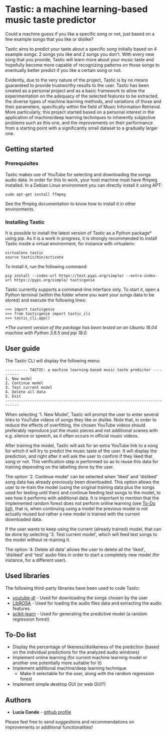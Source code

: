 # Tastic: a machine learning-based music taste predictor

Could a machine guess if you like a specific song or not, just based on a few example songs that you like or dislike?

Tastic aims to predict your taste about a specific song initially based on 4 example songs: 2 songs you like and 2 songs you don't. With every new song that you provide, Tastic will learn more about your music taste and hopefully become more capable of recognizing patterns on those songs to eventually better predict if you like a certain song or not.

Evidently, due to the very nature of the project, Tastic is by no means guaranteed to provide trustworthy results to the user. Tastic has been created as a personal project and as a basic framework to allow the experimentation on the adequacy of the selected features to be extracted, the diverse types of machine learning methods, and variations of those and their parameters,
specifically within the field of Music Information Retrieval. More particularly, this project started based on a personal interest in the application of machine/deep learning techniques to inherently subjective problems such as this one, and the improvements on their performance from a starting point with a significantly small dataset to a gradually larger one.

## Getting started
### Prerequisites
Tastic makes use of YouTube for selecting and downloading the songs audio data. In order for this to work, your host machine must have ffmpeg installed. In a Debian Linux environment you can directly install it using APT:
```
sudo apt-get install ffmpeg
```
See the ffmpeg documentation to know how to install it in other environments.

### Installing Tastic
It is possible to install the latest version of Tastic as a Python package* using pip. As it is a work in progress, it is strongly recommended to install Tastic inside a virtual environment, for instance with virtualenv:
```
virtualenv tastic
source tastic/bin/activate
```
To install it, run the following command:
```
pip install --index-url https://test.pypi.org/simple/ --extra-index-url https://pypi.org/simple/ tasticgenie
```
Tastic currently supports a command-line interface only. To start it, open a Python terminal (within the folder where you want your songs data to be stored) and execute the following lines:
```
>>> import tasticgenie
>>> from tasticgenie import tastic_cli
>>> tastic_cli.app()
```

_*The current version of the package has been tested on an Ubuntu 18.04 machine with Python 3.6.5 and pip 18.0._

## User guide
The Tastic CLI will display the following menu:

```
---------- TASTIC: a machine learning-based music taste predictor ----------
1. New model
2. Continue model
3. Test current model
4. Delete all data
5. Exit
----------------------------------------------------------------------------
```
When selecting '1. New Model', Tastic will prompt the user to enter several links to YouTube videos of songs they like or dislike. Note that, in order to reduce the effects of overfitting, the chosen YouTube videos should preferably reproduce just the music pieces and not additional scenes with e.g. silence or speech, as it often occurs in official music videos.

After training the model, Tastic will ask for an extra YouTube link to a song for which it will try to predict the music taste of the user. It will display the prediction, and right after it will ask the user to confirm if they liked that song or not. This verification step is performed so as to reuse this data for training depending on the labelling done by the user.

The option '2. Continue model' can be selected when 'liked' and 'disliked' song data has already previously been downloaded. This option allows the user to re-train the model (using the original training data plus the songs used for testing until then) and continue feeding test songs to the model, to see how it performs with additional data. It is important to mention that the implemented random forest does not perform online learning (see [To-Do list](https://github.com/luciaconde/Tastic/blob/master/README.md#to-do-list)), that is, when continuing using a model the previous model is not actually reused but rather a new model is trained with the current downloaded data.

If the user wants to keep using the current (already trained) model, that can be done by selecting '3. Test current model', which will feed test songs to the model without re-training it.

The option '4. Delete all data' allows the user to delete all the 'liked', 'disliked' and 'test' audio files in order to start a completely new model (for instance, for a different user).

## Used libraries

The following third-party libraries have been used to code Tastic:

* [youtube-dl](https://github.com/rg3/youtube-dl) - Used for downloading the songs chosen by the user
* [LibROSA](https://github.com/librosa/librosa) - Used for loading the audio files data and extracting the audio features
* [scikit-learn](https://github.com/scikit-learn/scikit-learn) - Used for generating the predictive model (a random regression forest) 

## To-Do list
* Display the percentage of likeness/dislikeness of the prediction (based on the individual predictions for the analyzed audio windows)
* Implement online learning (for current machine learning model or another one potentially more suitable for it)
* Implement additional machine/deep learning technique
  * Make it selectable for the user, along with the random regression forest 
* Implement simple desktop GUI (or web GUI?)

## Authors

* **Lucía Conde**  - [github profile](https://github.com/luciaconde)

Please feel free to send suggestions and recommendations on improvements or additional functionalities!
